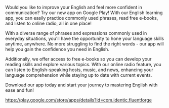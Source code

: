 Would you like to improve your English and feel more confident in communication? Try our new app on Google Play! With our English learning app, you can easily practice commonly used phrases, read free e-books, and listen to online radio, all in one place!

With a diverse range of phrases and expressions commonly used in everyday situations, you'll have the opportunity to hone your language skills anytime, anywhere. No more struggling to find the right words - our app will help you gain the confidence you need in English.

Additionally, we offer access to free e-books so you can develop your reading skills and explore various topics. With our online radio feature, you can listen to English-speaking hosts, music, and news, enhancing your language comprehension while staying up to date with current events.

Download our app today and start your journey to mastering English with ease and fun!

https://play.google.com/store/apps/details?id=com.identic.fluentforge
